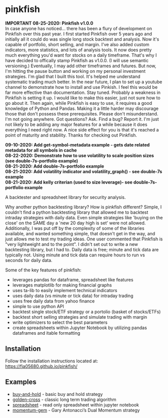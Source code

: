 pinkfish
======

**IMPORTANT 08-25-2020: Pinkfish v1.0.0**  
In case anyone has noticed...  there has been a flury of development on Pinkfish over this past year.  I first started Pinkfish over 5 years ago and initially all it could do was single long stock backtest and analysis.  Now it's capable of portfolio, short selling, and margin.  I've also added custom indicators, more statistics, and lots of analysis tools.  It now does pretty much everything you'd want for stocks on a daily timeframe.  That's why I have decided to offically stamp Pinkfish as v1.0.0.  (I will use semantic versioning.)  Eventually, I may add other timeframes and futures.  But now, I'm hitting the pause button and working on my personal investment strategies.  I'm glad that I built this tool.  It's helped me understand systematic trading much better.  In the near future, I plan to set up a youtube channel to demonstrate how to install and use Pinkish.  I feel this would be far more effective than documentation.  Stay tuned.  Probably a weakness in Pinkfish is setting it up.  I would like to make this easier, just not sure how to go about it.  Then again, while Pinkfish is easy to use, it requires a good knowledge of Python and Pandas.  Making it a little harder may discourage those that don't possess these prerequisites.  Please don't misunderstand.  I'm not going anywhere.  Got questions?  Ask.  Find a bug?  Report it.  I'm just not likely to be adding any major features for a while because it does everything I need right now.  A nice side effect for you is that it's reached a point of maturity and stability.  Thanks for checking out Pinkfish.     

**09-10-2020: Add get-symbol-metadata example - gets date related metadata for all symbols in cache**  
**08-22-2020: Demonstrate how to use volatility to scale position sizes (see double-7s-portfolio example)**  
**08-21-2020: Add double-7s-portfolio example**  
**08-21-2020: Add volatility indicator and volatility_graph() - see double-7s example**  
**08-21-2020: Add kelly criterian (used to size leverage)- see double-7s-portfolio example**        

A backtester and spreadsheet library for security analysis.

Why another python backtesting library?  How is pinkfish different?
Simple, I couldn't find a python backtesting library that allowed me to backtest intraday strategies with daily data.  Even simple strategies like 'buying on the close' on the SAME day a 'new 20 day high is set' were not allowed.  Additionally, I was put off by the complexity of some of the libraries available, and wanted something simple, that doesn't get in the way, and just allows me to test my trading ideas.  One user commented that Pinkfish is "very lightweight and to the point".  I didn't set out to write a new backtesting library, but I had to.  Daily data is free; minute and tick data are typically not.  Using minute and tick data can require hours to run vs seconds for daily data.

Some of the key features of pinkfish:
 - leverages pandas for dataframe, spreadsheet like features
 - leverages matplotlib for making financial graphs
 - uses ta-lib to easily implement technical indicators
 - uses daily data (vs minute or tick data) for intraday trading
 - uses free daily data from yahoo finance
 - simple to use python API
 - backtest single stock/ETF strategy or a portolio (basket of stocks/ETFs)
 - backtest short selling strategies and simulate trading with margin
 - write optimizers to select the best parameters
 - create spreadsheets within Jupyter Notebook by utilizing pandas dataframes and itable formatting

## Installation
Follow the installation instructions located at:
https://fja05680.github.io/pinkfish/

## Examples
 - [buy-and-hold](https://fja05680.github.io/pinkfish/examples/buy-and-hold.html) - basic buy and hold strategy
 - [golden-cross](http://fja05680.github.io/pinkfish/examples/golden-cross.html) - classic long term trading algorithm
 - [spreadsheet](https://fja05680.github.io/pinkfish/examples/spreadsheet.html) - read only spreadsheet within jupyter notebook
 - [momentum-gem](http://fja05680.github.io/pinkfish/examples/momentum-gem.html) - Gary Antonacci’s Dual Momentum strategy

